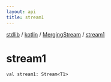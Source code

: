 ```yaml
---
layout: api
title: stream1
---
```

[stdlib](../../index.md) / [kotlin](../index.md) / [MergingStream](index.md) / [stream1](stream1.md)

# stream1

```
val stream1: Stream<T1>
```
